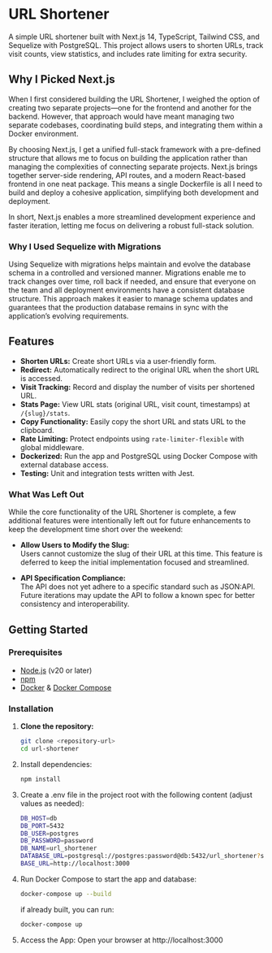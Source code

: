 # URL Shortener

A simple URL shortener built with Next.js 14, TypeScript, Tailwind CSS, and Sequelize with PostgreSQL. This project allows users to shorten URLs, track visit counts, view statistics, and includes rate limiting for extra security.

## Why I Picked Next.js

When I first considered building the URL Shortener, I weighed the option of creating two separate projects—one for the frontend and another for the backend. However, that approach would have meant managing two separate codebases, coordinating build steps, and integrating them within a Docker environment.

By choosing Next.js, I get a unified full-stack framework with a pre-defined structure that allows me to focus on building the application rather than managing the complexities of connecting separate projects. Next.js brings together server-side rendering, API routes, and a modern React-based frontend in one neat package. This means a single Dockerfile is all I need to build and deploy a cohesive application, simplifying both development and deployment.

In short, Next.js enables a more streamlined development experience and faster iteration, letting me focus on delivering a robust full-stack solution.

### Why I Used Sequelize with Migrations

Using Sequelize with migrations helps maintain and evolve the database schema in a controlled and versioned manner. Migrations enable me to track changes over time, roll back if needed, and ensure that everyone on the team and all deployment environments have a consistent database structure. This approach makes it easier to manage schema updates and guarantees that the production database remains in sync with the application’s evolving requirements.

## Features

- **Shorten URLs:** Create short URLs via a user-friendly form.
- **Redirect:** Automatically redirect to the original URL when the short URL is accessed.
- **Visit Tracking:** Record and display the number of visits per shortened URL.
- **Stats Page:** View URL stats (original URL, visit count, timestamps) at `/{slug}/stats`.
- **Copy Functionality:** Easily copy the short URL and stats URL to the clipboard.
- **Rate Limiting:** Protect endpoints using `rate-limiter-flexible` with global middleware.
- **Dockerized:** Run the app and PostgreSQL using Docker Compose with external database access.
- **Testing:** Unit and integration tests written with Jest.


### What Was Left Out

While the core functionality of the URL Shortener is complete, a few additional features were intentionally left out for future enhancements to keep the development time short over the weekend:

- **Allow Users to Modify the Slug:**  
  Users cannot customize the slug of their URL at this time. This feature is deferred to keep the initial implementation focused and streamlined.

- **API Specification Compliance:**  
  The API does not yet adhere to a specific standard such as JSON:API. Future iterations may update the API to follow a known spec for better consistency and interoperability.

## Getting Started

### Prerequisites

- [Node.js](https://nodejs.org/) (v20 or later)
- [npm](https://www.npmjs.com/)
- [Docker](https://www.docker.com/) & [Docker Compose](https://docs.docker.com/compose/)

### Installation

1. **Clone the repository:**
   ```bash
   git clone <repository-url>
   cd url-shortener
   ```

2. Install dependencies:
    ```bash
    npm install
    ```
3. Create a .env file in the project root with the following content (adjust values as needed):
    ```bash
    DB_HOST=db
    DB_PORT=5432
    DB_USER=postgres
    DB_PASSWORD=password
    DB_NAME=url_shortener
    DATABASE_URL=postgresql://postgres:password@db:5432/url_shortener?schema=public
    BASE_URL=http://localhost:3000
    ```

4. Run Docker Compose to start the app and database:
    ```bash
    docker-compose up --build
    ```
   
   if already built, you can run:
    ```bash
    docker-compose up
    ```   

5. Access the App:
   Open your browser at http://localhost:3000